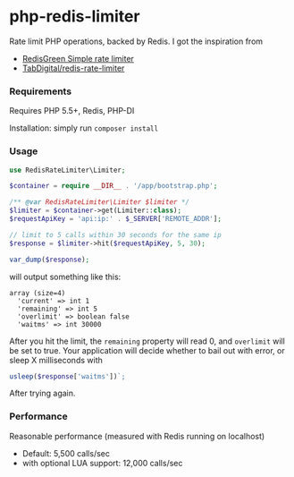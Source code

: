 # php-redis-limiter

Rate limit PHP operations, backed by Redis.
I got the inspiration from 

- [RedisGreen Simple rate limiter](http://www.redisgreen.net/library/ratelimit.html)
- [TabDigital/redis-rate-limiter](https://github.com/TabDigital/redis-rate-limiter)

### Requirements
Requires PHP 5.5+, Redis, PHP-DI

Installation: simply run `composer install`

### Usage

```php
use RedisRateLimiter\Limiter;

$container = require __DIR__ . '/app/bootstrap.php';

/** @var RedisRateLimiter\Limiter $limiter */
$limiter = $container->get(Limiter::class);
$requestApiKey = 'api:ip:' . $_SERVER['REMOTE_ADDR'];

// limit to 5 calls within 30 seconds for the same ip
$response = $limiter->hit($requestApiKey, 5, 30);

var_dump($response);
```

will output something like this:

```
array (size=4)
  'current' => int 1
  'remaining' => int 5
  'overlimit' => boolean false
  'waitms' => int 30000
```

After you hit the limit, the `remaining` property will read 0, and `overlimit` will be set to true. Your application will decide whether to bail out with error, or sleep X milliseconds with

```php
usleep($response['waitms'])`;
```
After trying again.

### Performance
Reasonable performance (measured with Redis running on localhost)

* Default: 5,500 calls/sec
* with optional LUA support: 12,000 calls/sec